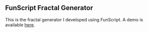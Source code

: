 FunScript Fractal Generator
---------------------------
This is the fractal generator I developed using FunScript. A demo is available <a href="http://lasandell.github.io/FractalFun/">here</a>.
